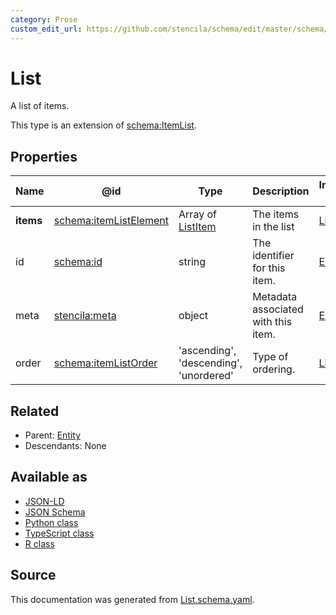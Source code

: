 ```yaml
---
category: Prose
custom_edit_url: https://github.com/stencila/schema/edit/master/schema/List.schema.yaml
---
```


# List

A list of items. 

This type is an extension of [schema:ItemList](https://schema.org/ItemList).

## Properties

| Name      | @id                                                          | Type                                   | Description                         | Inherited from      |
| --------- | ------------------------------------------------------------ | -------------------------------------- | ----------------------------------- | ------------------- |
| **items** | [schema:itemListElement](https://schema.org/itemListElement) | Array of [ListItem](ListItem.md)       | The items in the list               | [List](List.md)     |
| id        | [schema:id](https://schema.org/id)                           | string                                 | The identifier for this item.       | [Entity](Entity.md) |
| meta      | [stencila:meta](https://schema.stenci.la/meta.jsonld)        | object                                 | Metadata associated with this item. | [Entity](Entity.md) |
| order     | [schema:itemListOrder](https://schema.org/itemListOrder)     | 'ascending', 'descending', 'unordered' | Type of ordering.                   | [List](List.md)     |

## Related

-   Parent: [Entity](Entity.md)
-   Descendants: None

## Available as

-   [JSON-LD](https://schema.stenci.la/ItemList.jsonld)
-   [JSON Schema](https://schema.stenci.la/v1/List.schema.json)
-   [Python class](https://stencila.github.io/schema/py/docs/types.html#schema.types.ItemList)
-   [TypeScript class](https://stencila.github.io/schema/ts/docs/interfaces/itemlist.html)
-   [R class](https://cran.r-project.org/web/packages/stencilaschema/stencilaschema.pdf)

## Source

This documentation was generated from [List.schema.yaml](https://github.com/stencila/schema/blob/master/schema/List.schema.yaml).
